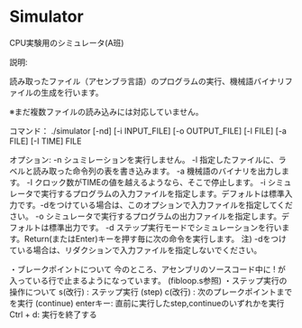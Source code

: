 # Simulator
CPU実験用のシミュレータ(A班)

説明:

読み取ったファイル（アセンブラ言語）のプログラムの実行、機械語バイナリファイルの生成を行います。

※まだ複数ファイルの読み込みには対応していません。

コマンド：
./simulator [-nd] [-i INPUT_FILE] [-o OUTPUT_FILE] [-l FILE] [-a FILE] [-I TIME] FILE

オプション:
  -n シュミレーションを実行しません。
  -l 指定したファイルに、ラベルと読み取った命令列の表を書き込みます。
  -a 機械語のバイナリを出力します。
  -I クロック数がTIMEの値を越えるようなら、そこで停止します。
  -i シミュレータで実行するプログラムの入力ファイルを指定します。デフォルトは標準入力です。-dをつけている場合は、このオプションで入力ファイルを指定してください。
  -o シミュレータで実行するプログラムの出力ファイルを指定します。デフォルトは標準出力です。
  -d ステップ実行モードでシミュレーションを行います。Return(またはEnter)キーを押す毎に次の命令を実行します。
  注) -dをつけている場合は、リダクションで入力ファイルを指定しないでください。
  
・ブレークポイントについて
  今のところ、アセンブリのソースコード中に ! が入っている行で止まるようになっています。 (fibloop.s参照)
・ステップ実行の操作について
  s(改行) : ステップ実行 (step)
  c(改行) : 次のプレークポイントまでを実行 (continue)
  enterキー: 直前に実行したstep,continueのいずれかを実行
  Ctrl + d: 実行を終了する
